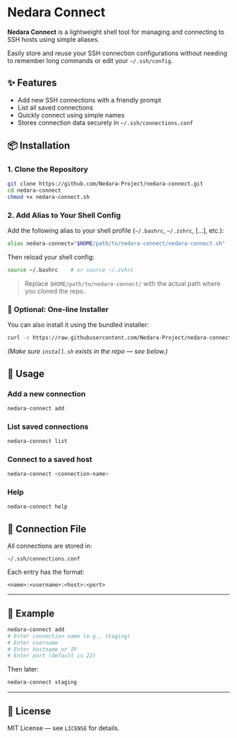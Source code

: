 # Nedara Connect

**Nedara Connect** is a lightweight shell tool for managing and connecting to SSH hosts using simple aliases.

Easily store and reuse your SSH connection configurations without needing to remember long commands or edit your `~/.ssh/config`.

## ✨ Features

- Add new SSH connections with a friendly prompt
- List all saved connections
- Quickly connect using simple names
- Stores connection data securely in `~/.ssh/connections.conf`

## 📦 Installation

### 1. Clone the Repository

```bash
git clone https://github.com/Nedara-Project/nedara-connect.git
cd nedara-connect
chmod +x nedara-connect.sh
```

### 2. Add Alias to Your Shell Config

Add the following alias to your shell profile (`~/.bashrc`, `~/.zshrc`, [...], etc.):


```bash
alias nedara-connect="$HOME/path/to/nedara-connect/nedara-connect.sh"
```

Then reload your shell config:

```bash
source ~/.bashrc    # or source ~/.zshrc
```

> Replace `$HOME/path/to/nedara-connect/` with the actual path where you cloned the repo.

### 🧪 Optional: One-line Installer

You can also install it using the bundled installer:

```bash
curl -s https://raw.githubusercontent.com/Nedara-Project/nedara-connect/main/install.sh | bash -
```

*(Make sure `install.sh` exists in the repo — see below.)*

## 🚀 Usage

### Add a new connection

```bash
nedara-connect add
```

### List saved connections

```bash
nedara-connect list
```

### Connect to a saved host

```bash
nedara-connect <connection-name>
```

### Help

```bash
nedara-connect help
```

## 🔐 Connection File

All connections are stored in:

```
~/.ssh/connections.conf
```

Each entry has the format:

```
<name>:<username>:<host>:<port>
```

---

## 📁 Example

```bash
nedara-connect add
# Enter connection name (e.g., staging)
# Enter username
# Enter hostname or IP
# Enter port (default is 22)
```

Then later:

```bash
nedara-connect staging
```

---

## 📄 License

MIT License — see `LICENSE` for details.
